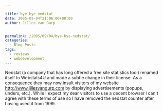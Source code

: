 ```yaml
---

title: bye bye nedstat
date: 2005-09-04T21:06:00+00:00
author: Jilles van Gurp


permalink: /2005/09/04/bye-bye-nedstat/
categories:
  - Blog Posts
tags:
  - reviews
  - webdevelopment
---
```

 Nedstat (a company that has long offered a free site statistics tool) renamed itself to Webstats4U and made a subtle change in their license. As a consequence they may now insult visitors of my website http://www.jillesvangurp.com by displaying advertisements (popups, unders, etc.). While I expect my dear visitors to use a decent browser I can't agree with these terms of use so I have removed the nedstat counter after having used it from 1999. 
